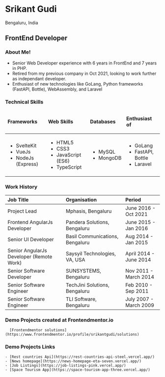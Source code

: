 # Srikant Gudi 
Bengaluru, India

## FrontEnd Developer

### About Me!

- Senior Web Developer experience with 6 years in FrontEnd and 7 years in PHP.
- Retired from my previous company in Oct 2021, looking to work further as independant developer.
- Enthusiast of new technologies like GoLang, Python frameworks (FastAPI, Bottle), WebAssembly, and Laravel


### Technical Skills

<table><thead>
<tr>
  <td>
      
  **Frameworks**
  </td>
  <td>
    
  **Web Skills**
  </td>
  <td>
    
  **Databases**
  </td>
  <td>
    
  **Enthusiast of**
  </td>
</tr>
<tr><thead>
<tbody><tr>
  <td>

  - SvelteKit
  - VueJs
  - NodeJs (Express)
  </td>
  <td>

  - HTML5
  - CSS3
  - JavaScript (ES6)
  - TypeScript
  </td>
  <td>

  - MySQL
  - MongoDB
  </td>
  <td>

  - GoLang
  - FastAPI, Bottle
  - Laravel
  </td>
</tr>
</tbody></table>

### Work History

| Job Title | Organisation | Period |
| :----------- | :-------------- | :-------- |
| Project Lead | Mphasis, Bengaluru | June 2016 - Oct 2021 |
| Frontend AngularJs Developer | Pandera Solutions, Bengaluru | June 2015 - Jan 2016 |
| Senior UI Developer | Basil Communications, Bengaluru | Aug 2014 - Jan 2015 |
| Senior AngularJs Developer (Remote Work) | Saysyil Technologies, VA, USA | April 2014 - June 2014 |
| Senior Software Developer | SUNSYSTEMS, Bengaluru | Nov 2011 - March 2014 |
| Senior Software Engineer | TechJini Solutions, Bengaluru | Feb 2010 - Sep 2011 |
| Senior Software Engineer | TLI Software, Bengaluru | July 2007 - March 2009 |


### Demo Projects created at Frontendmentor.io
```
  [Frontendmentor solutions](https://www.frontendmentor.io/profile/srikantgudi/solutions)
```

### Demo Projects Links
```
- [Rest countries Api](https://rest-countries-api-steel.vercel.app/)
- [News homepage](https://news-homepage-eta-seven.vercel.app/)
- [Job Listings](https://job-listings-pink.vercel.app/)
- [Space Tourism App](https://space-tourism-app-three.vercel.app/)
```

